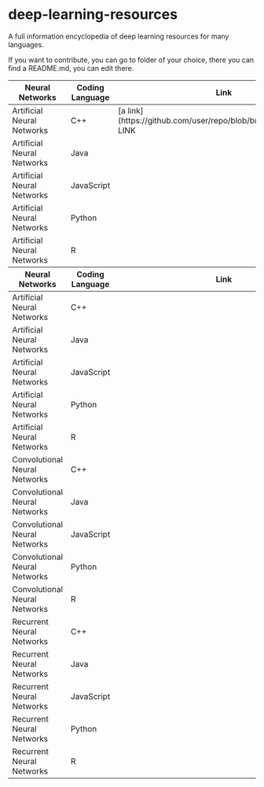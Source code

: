 # deep-learning-resources
A full information encyclopedia of deep learning resources for many languages.

If you want to contribute, you can go to folder of your choice, there you can find a README.md, you can edit there.
<table>
    <thead>
      <tr>
        <th>Neural Networks</th>
        <th>Coding Language</th>
        <th>Link</th>
      </tr>
    </thead>
    <tbody>
        <tr>
            <td>Artificial Neural Networks</td>
            <td>C++</td>
            <td>[a link](https://github.com/user/repo/blob/branch/other_file.md) LINK</td>
        </tr>
        <tr>
            <td>Artificial Neural Networks</td>
            <td>Java</td>
            <td></td>
        </tr>
        <tr>
            <td>Artificial Neural Networks</td>
            <td>JavaScript</td>
            <td></td>
        </tr>
        <tr>
            <td>Artificial Neural Networks</td>
            <td>Python</td>
            <td></td>
        </tr>
        <tr>
            <td>Artificial Neural Networks</td>
            <td>R</td>
            <td></td>
        </tr>
        <thead>
      <tr>
        <th>Neural Networks</th>
        <th>Coding Language</th>
        <th>Link</th>
      </tr>
    </thead>
    <tbody>
        <tr>
            <td>Artificial Neural Networks</td>
            <td>C++</td>
            <td></td>
        </tr>
        <tr>
            <td>Artificial Neural Networks</td>
            <td>Java</td>
            <td></td>
        </tr>
        <tr>
            <td>Artificial Neural Networks</td>
            <td>JavaScript</td>
            <td></td>
        </tr>
        <tr>
            <td>Artificial Neural Networks</td>
            <td>Python</td>
            <td></td>
        </tr>
        <tr>
            <td>Artificial Neural Networks</td>
            <td>R</td>
            <td></td>
        </tr>
        <tr>
            <td>Convolutional Neural Networks</td>
            <td>C++</td>
            <td></td>
        </tr>
        <tr>
            <td>Convolutional Neural Networks</td>
            <td>Java</td>
            <td></td>
        </tr>
        <tr>
            <td>Convolutional Neural Networks</td>
            <td>JavaScript</td>
            <td></td>
        </tr>
        <tr>
            <td>Convolutional Neural Networks</td>
            <td>Python</td>
            <td></td>
        </tr>
        <tr>
            <td>Convolutional Neural Networks</td>
            <td>R</td>
            <td></td>
        </tr>
        <tr>
            <td>Recurrent Neural Networks</td>
            <td>C++</td>
            <td></td>
        </tr>
        <tr>
            <td>Recurrent Neural Networks</td>
            <td>Java</td>
            <td></td>
        </tr>
        <tr>
            <td>Recurrent Neural Networks</td>
            <td>JavaScript</td>
            <td></td>
        </tr>
        <tr>
            <td>Recurrent Neural Networks</td>
            <td>Python</td>
            <td></td>
        </tr>
        <tr>
            <td>Recurrent Neural Networks</td>
            <td>R</td>
            <td></td>
        </tr>
    </tbody>
  </table>